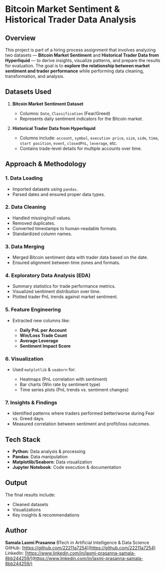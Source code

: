 

# Bitcoin Market Sentiment & Historical Trader Data Analysis

## Overview

This project is part of a hiring process assignment that involves analyzing two datasets — **Bitcoin Market Sentiment** and **Historical Trader Data from Hyperliquid** — to derive insights, visualize patterns, and prepare the results for evaluation.
The goal is to **explore the relationship between market sentiment and trader performance** while performing data cleaning, transformation, and analysis.



##  Datasets Used

1. **Bitcoin Market Sentiment Dataset**

   * Columns: `Date`, `Classification` (Fear/Greed)
   * Represents daily sentiment indicators for the Bitcoin market.

2. **Historical Trader Data from Hyperliquid**

   * Columns include:
     `account`, `symbol`, `execution price`, `size`, `side`, `time`,
     `start position`, `event`, `closedPnL`, `leverage`, etc.
   * Contains trade-level details for multiple accounts over time.



##  Approach & Methodology

### 1. Data Loading

* Imported datasets using `pandas`.
* Parsed dates and ensured proper data types.

### 2. Data Cleaning

* Handled missing/null values.
* Removed duplicates.
* Converted timestamps to human-readable formats.
* Standardized column names.

### 3. **Data Merging**

* Merged Bitcoin sentiment data with trader data based on the date.
* Ensured alignment between time zones and formats.

### 4. **Exploratory Data Analysis (EDA)**

* Summary statistics for trade performance metrics.
* Visualized sentiment distribution over time.
* Plotted trader PnL trends against market sentiment.

### 5. **Feature Engineering**

* Extracted new columns like:

  * **Daily PnL per Account**
  * **Win/Loss Trade Count**
  * **Average Leverage**
  * **Sentiment Impact Score**

### 6. **Visualization**

* Used `matplotlib` & `seaborn` for:

  * Heatmaps (PnL correlation with sentiment)
  * Bar charts (Win rate by sentiment type)
  * Time series plots (PnL trends vs. sentiment changes)

### 7. **Insights & Findings**

* Identified patterns where traders performed better/worse during Fear vs. Greed days.
* Measured correlation between sentiment and profit/loss outcomes.



## Tech Stack

* **Python**: Data analysis & processing
* **Pandas**: Data manipulation
* **Matplotlib/Seaborn**: Data visualization
* **Jupyter Notebook**: Code execution & documentation



##  Output

The final results include:

* Cleaned datasets
* Visualizations
* Key insights & recommendations



##  Author

**Samala Laxmi Prasanna**
BTech in Artificial Intelligence & Data Science
GitHub: [https://github.com/22211a7254](https://github.com/22211a7254)
LinkedIn: [https://www.linkedin.com/in/laxmi-prasanna-samala-8bb244259/](https://www.linkedin.com/in/laxmi-prasanna-samala-8bb244259/)

